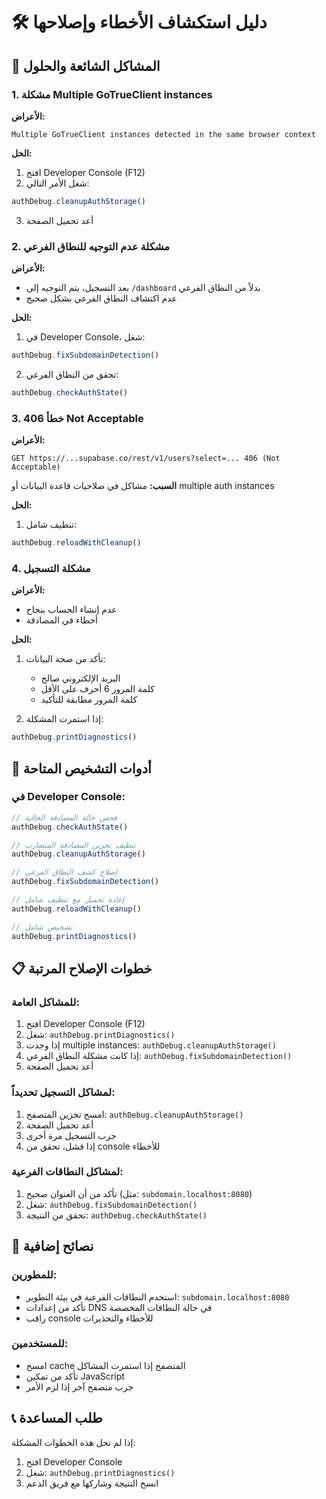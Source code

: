 # 🛠️ دليل استكشاف الأخطاء وإصلاحها

## 🚨 المشاكل الشائعة والحلول

### 1. **مشكلة Multiple GoTrueClient instances**

**الأعراض:**
```
Multiple GoTrueClient instances detected in the same browser context
```

**الحل:**
1. افتح Developer Console (F12)
2. شغل الأمر التالي:
```javascript
authDebug.cleanupAuthStorage()
```
3. أعد تحميل الصفحة

### 2. **مشكلة عدم التوجيه للنطاق الفرعي**

**الأعراض:**
- بعد التسجيل، يتم التوجيه إلى `/dashboard` بدلاً من النطاق الفرعي
- عدم اكتشاف النطاق الفرعي بشكل صحيح

**الحل:**
1. في Developer Console، شغل:
```javascript
authDebug.fixSubdomainDetection()
```
2. تحقق من النطاق الفرعي:
```javascript
authDebug.checkAuthState()
```

### 3. **خطأ 406 Not Acceptable**

**الأعراض:**
```
GET https://...supabase.co/rest/v1/users?select=... 406 (Not Acceptable)
```

**السبب:** مشاكل في صلاحيات قاعدة البيانات أو multiple auth instances

**الحل:**
1. تنظيف شامل:
```javascript
authDebug.reloadWithCleanup()
```

### 4. **مشكلة التسجيل**

**الأعراض:**
- عدم إنشاء الحساب بنجاح
- أخطاء في المصادقة

**الحل:**
1. تأكد من صحة البيانات:
   - البريد الإلكتروني صالح
   - كلمة المرور 6 أحرف على الأقل
   - كلمة المرور مطابقة للتأكيد

2. إذا استمرت المشكلة:
```javascript
authDebug.printDiagnostics()
```

## 🔧 أدوات التشخيص المتاحة

### في Developer Console:

```javascript
// فحص حالة المصادقة الحالية
authDebug.checkAuthState()

// تنظيف تخزين المصادقة المتضارب
authDebug.cleanupAuthStorage()

// إصلاح كشف النطاق الفرعي
authDebug.fixSubdomainDetection()

// إعادة تحميل مع تنظيف شامل
authDebug.reloadWithCleanup()

// تشخيص شامل
authDebug.printDiagnostics()
```

## 📋 خطوات الإصلاح المرتبة

### للمشاكل العامة:
1. افتح Developer Console (F12)
2. شغل: `authDebug.printDiagnostics()`
3. إذا وجدت multiple instances: `authDebug.cleanupAuthStorage()`
4. إذا كانت مشكلة النطاق الفرعي: `authDebug.fixSubdomainDetection()`
5. أعد تحميل الصفحة

### لمشاكل التسجيل تحديداً:
1. امسح تخزين المتصفح: `authDebug.cleanupAuthStorage()`
2. أعد تحميل الصفحة
3. جرب التسجيل مرة أخرى
4. إذا فشل، تحقق من console للأخطاء

### لمشاكل النطاقات الفرعية:
1. تأكد من أن العنوان صحيح (مثل: `subdomain.localhost:8080`)
2. شغل: `authDebug.fixSubdomainDetection()`
3. تحقق من النتيجة: `authDebug.checkAuthState()`

## 🎯 نصائح إضافية

### للمطورين:
- استخدم النطاقات الفرعية في بيئة التطوير: `subdomain.localhost:8080`
- تأكد من إعدادات DNS في حالة النطاقات المخصصة
- راقب console للأخطاء والتحذيرات

### للمستخدمين:
- امسح cache المتصفح إذا استمرت المشاكل
- تأكد من تمكين JavaScript
- جرب متصفح آخر إذا لزم الأمر

## 📞 طلب المساعدة

إذا لم تحل هذه الخطوات المشكلة:
1. افتح Developer Console
2. شغل: `authDebug.printDiagnostics()`
3. انسخ النتيجة وشاركها مع فريق الدعم 